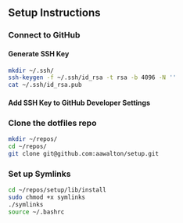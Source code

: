 ## Setup Instructions

### Connect to GitHub

#### Generate SSH Key
```bash
mkdir ~/.ssh/
ssh-keygen -f ~/.ssh/id_rsa -t rsa -b 4096 -N ''
cat ~/.ssh/id_rsa.pub
```

#### Add SSH Key to GitHub Developer Settings

### Clone the dotfiles repo
```bash
mkdir ~/repos/
cd ~/repos/
git clone git@github.com:aawalton/setup.git
```

### Set up Symlinks
```bash
cd ~/repos/setup/lib/install
sudo chmod +x symlinks
./symlinks
source ~/.bashrc
```
